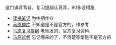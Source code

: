 这门课背背背，复习提纲认真背，90多没得跑
* [读书笔记](./《共产党宣言》读书笔记bycharlesyee.pdf) 为中期作业
* [马原题库](./华科《马原》题库.pdf) 不知道是不是官方的，作参考
* [马原复习提纲](./马原复习提纲.pdf) 老师发的，官方复习资料
* [马原试卷](./马原试卷.pdf) 忘记哪来的了，不清楚答案是不是官方的